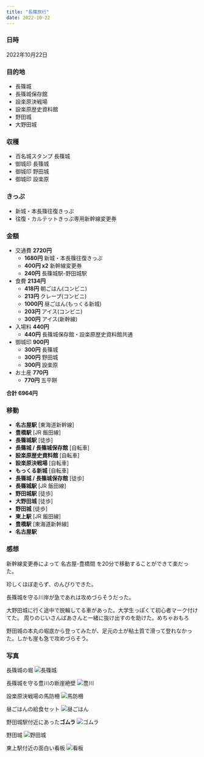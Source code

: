 ```yaml
---
title: "長篠旅行"
date: 2022-10-22
---
```


### 日時
2022年10月22日

### 目的地
- 長篠城
- 長篠城保存館
- 設楽原決戦場
- 設楽原歴史資料館
- 野田城
- 大野田城

### 収穫
- 百名城スタンプ 長篠城
- 御城印 長篠城
- 御城印 野田城
- 御城印 設楽原

### きっぷ
- 新城・本長篠往復きっぷ
- 往復・カルテットきっぷ専用新幹線変更券

### 金額
- 交通費 **2720円**
  - **1680円** 新城・本長篠往復きっぷ
  - **400円 x2** 新幹線変更券
  - **240円** 長篠城駅-野田城駅
- 食費 **2134円**
  - **418円** 朝ごはん(コンビニ)
  - **213円** クレープ(コンビニ)
  - **1000円** 昼ごはん(もっくる新城)
  - **203円** アイス(コンビニ)
  - **300円** アイス(新幹線)
- 入場料 **440円**
  - **440円** 長篠城保存館・設楽原歴史資料館共通
- 御城印 **900円**
  - **300円** 長篠城
  - **300円** 野田城
  - **300円** 設楽原
- お土産 **770円**
  - **770円** 五平餅

**合計 6964円**


### 移動
- **名古屋駅** [東海道新幹線]
- **豊橋駅** [JR 飯田線]
- **長篠城駅** [徒歩]
- **長篠城 / 長篠城保存館** [自転車]
- **設楽原歴史資料館** [自転車]
- **設楽原決戦場** [自転車]
- **もっくる新城** [自転車]
- **長篠城 / 長篠城保存館** [徒歩]
- **長篠城駅** [JR 飯田線]
- **野田城駅** [徒歩]
- **大野田城** [徒歩]
- **野田城** [徒歩]
- **東上駅** [JR 飯田線]
- **豊橋駅** [東海道新幹線]
- **名古屋駅**


### 感想
新幹線変更券によって 名古屋-豊橋間 を20分で移動することができて楽だった。

珍しくほぼ走らず、のんびりできた。

長篠城を守る川岸が急であれは攻めづらそうだった。

大野田城に行く途中で脱輪してる車があった。大学生っぽくて初心者マーク付けてた。
周りのじいさんばあさんと一緒に抜け出すのを助けた。めちゃおもろ

野田城の本丸の堀底から登ってみたが、足元の土が粘土質で滑って登れなかった。しかも崖も急で攻めづらそう。


### 写真
長篠城の堀
![長篠城](./nagashino-castle.jpg)

長篠城を守る豊川の断崖絶壁
![豊川](./toyokawa-river.jpg)

設楽原決戦場の馬防柵
![馬防柵](./shitaragahara-babousaku.jpg)

昼ごはんの給食セット
![昼ごはん](./kyusyoku.jpg)

野田城駅付近にあった**ゴムラ**
![ゴムラ](./gomura.jpg)

野田城
![野田城](./noda-castle.jpg)

東上駅付近の面白い看板
![看板](./desukara.jpg)